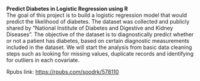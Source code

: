 <b> Predict Diabetes in Logistic Regression using R </b> </br>
The goal of this project is to build a logistic regression model that would predict the likelihood of diabetes. 
The dataset was collected and publicly shared by “National Institute of Diabetes and Digestive and Kidney Diseases”.
The objective of the dataset is to diagnostically predict whether or not a patient has diabetes,
based on certain diagnostic measurements included in the dataset. We will start the analysis from basic
data cleaning steps such as looking for missing values, duplicate records and identifying for outliers in each covariate. 

Rpubs link: https://rpubs.com/soodrk/578110
